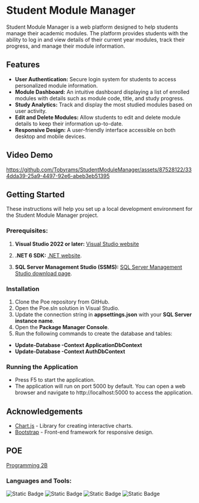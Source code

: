 # Student Module Manager

Student Module Manager is a web platform designed to help students manage their academic modules. The platform provides students with the ability to log in and view details of their current year modules, track their progress, and manage their module information.

## Features
- **User Authentication:** Secure login system for students to access personalized module information.
- **Module Dashboard:** An intuitive dashboard displaying a list of enrolled modules with details such as module code, title, and study progress.
- **Study Analytics:** Track and display the most studied modules based on user activity.
- **Edit and Delete Modules:** Allow students to edit and delete module details to keep their information up-to-date.
- **Responsive Design:** A user-friendly interface accessible on both desktop and mobile devices.

## Video Demo
https://github.com/Tobyrams/StudentModuleManager/assets/87528122/334dda39-25a9-4497-92e6-abeb3eb51395

## Getting Started

These instructions will help you set up a local development environment for the Student Module Manager project.

### Prerequisites:

1. **Visual Studio 2022 or later:** [Visual Studio website](https://visualstudio.microsoft.com/)

2. **.NET 6 SDK:** [.NET website](https://dotnet.microsoft.com/download/dotnet/6.0).

3. **SQL Server Management Studio (SSMS):** [SQL Server Management Studio download page](https://docs.microsoft.com/en-us/sql/ssms/download-sql-server-management-studio-ssms).


### Installation
1. Clone the Poe repository from GitHub.
2. Open the Poe.sln solution in Visual Studio.
3. Update the connection string in **appsettings.json** with your **SQL Server instance name**.
4. Open the **Package Manager Console**.
5. Run the following commands to create the database and tables:
- **Update-Database -Context ApplicationDbContext**
- **Update-Database -Context AuthDbContext**




### Running the Application
- Press F5 to start the application.
- The application will run on port 5000 by default. You can open a web browser and navigate to http://localhost:5000 to access the application.

## Acknowledgements
- [Chart.js](https://www.chartjs.org/) - Library for creating interactive charts.
- [Bootstrap](https://getbootstrap.com/) - Front-end framework for responsive design.

## POE
[Programming 2B](https://github.com/Tobyrams/StudentModuleManager/blob/master/PROG6212POE.pdf)

### Languages and Tools:
![Static Badge](https://img.shields.io/badge/C%23-green?style=for-the-badge&logoColor=blue)
![Static Badge](https://img.shields.io/badge/HTML-orange?style=for-the-badge&logoColor=orange)
![Static Badge](https://img.shields.io/badge/CSS-purple?style=for-the-badge&logoColor=purple)
![Static Badge](https://img.shields.io/badge/JavaScript-yellow?style=for-the-badge&logoColor=yellow)















